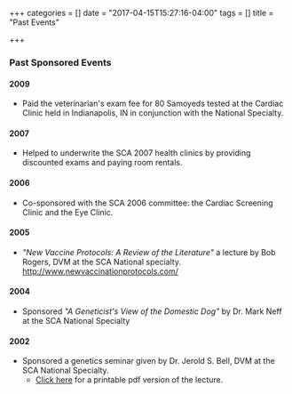 +++
categories = []
date = "2017-04-15T15:27:16-04:00"
tags = []
title = "Past Events"

+++

<div class="heading mb-small">
<h3>Past Sponsored Events</h3>
</div>

#### 2009

- Paid the veterinarian's exam fee for 80 Samoyeds tested at the Cardiac Clinic held in Indianapolis, IN in conjunction with the National Specialty.

#### 2007

- Helped to underwrite the SCA 2007 health clinics by providing discounted exams and paying room rentals.

#### 2006

- Co-sponsored with the SCA 2006 committee: the Cardiac Screening Clinic and the Eye Clinic.

#### 2005

- *"New Vaccine Protocols: A Review of the Literature"* a lecture by Bob Rogers, DVM at the SCA National specialty. http://www.newvaccinationprotocols.com/

#### 2004

- Sponsored *"A Geneticist's View of the Domestic Dog"* by Dr. Mark Neff at the SCA National Specialty

#### 2002

- Sponsored a genetics seminar given by Dr. Jerold S. Bell, DVM at the SCA National Specialty.
  - <i class="fa fa-file"></i> [Click here](/files/dr_bell_genetics_lecture.pdf) for a printable pdf version of the lecture.
